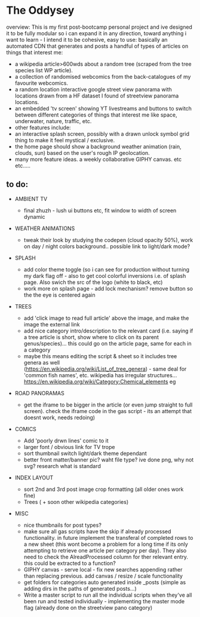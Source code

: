 # The Oddysey

overview: This is my first post-bootcamp personal project and ive designed it to be fully modular so i can expand it in any direction, toward anything i want to learn - I intend it to be cohesive, easy to use: basically an automated CDN that generates and posts a handful of types of articles on things that interest me: 
- a wikipedia article>600wds about a random tree (scraped from the tree species list WP article).
- a collection of randomised webcomics from the back-catalogues of my favourite webcomics.
- a random location interactive google street view panorama with locations drawn from a HF dataset I found of streetview panorama locations.
- an embedded 'tv screen' showing YT livestreams and buttons to switch between different categories of things that interest me like space, underwater, nature, traffic, etc.
- other features include:
 - an interactive splash screen, possibly with a drawn unlock symbol grid thing to make it feel mystical / exclusive.
 - the home page should show a background weather animation (rain, clouds, sun) based on the user's rough IP geolocation.
 - many more feature ideas. a weekly collaborative GIPHY canvas. etc etc.....
## to do:

- AMBIENT TV
  - final zhuzh - lush ui buttons etc, fit window to width of screen dynamic
  
- WEATHER ANIMATIONS
  - tweak their look by studying the codepen (cloud opacity 50%), work on day / night colors background.. possible link to light/dark mode?

- SPLASH  
  - add color theme toggle (so i can see for production without turning my dark flag off - also to get cool colorful inversions i.e. of splash page. Also swich the src of the logo (white to black, etc)
  - work more on splash page - add lock mechanism? remove  button so the the eye is centered again  

- TREES
  - add 'click image to read full article' above the image, and make the image the external link
  - add nice category intro/description to the relevant card (i.e. saying if a tree article is short, show where to click on its 
    parent genus/species)... this could go on the article page, same for each in a category
  - maybe this means editing the script & sheet so it includes tree genera as well         
        (https://en.wikipedia.org/wiki/List_of_tree_genera) - same deal for 'common fish names', etc. wikipedia has irregular structures... https://en.wikipedia.org/wiki/Category:Chemical_elements eg

- ROAD PANORAMAS
  -  get the iframe to be bigger in the article (or even jump straight to full screen). check the iframe code in the gas script - its an attempt that doesnt work, needs redoing)

- COMICS
  - Add 'poorly drwn lines' comic to it
  - larger font / obvious link for TV trope
  - sort thumbnail switch light/dark theme dependant
  - better front matter/banner pic? waht file type? ive done png, why not svg? research what is standard

- INDEX LAYOUT
  - sort 2nd and 3rd post image crop formatting (all older ones work fine)
  - Trees ( + soon other wikipedia categories)
      
- MISC
  - nice thumbnails for post types?
  - make sure all gas scripts have the skip if already processed functionality. in future implement the transferal of completed rows to a new sheet (this wont become a problem for a long time if its only attempting to retrieve one article per category per day). They also need to check the AlreadProcessed column for ther relevant entry. this could be extracted to a function? 
  - GIPHY canvas - serve local - fix new searches appending rather than replacing previous. add canvas / resize / scale functionality
  - get folders for categories auto generated inside _posts (simple as adding dirs in the paths of generated posts...)
  - Write a master script to run all the individual scripts when they've all been run and tested individually - implementing the master mode flag (already done on the streetview pano category)
